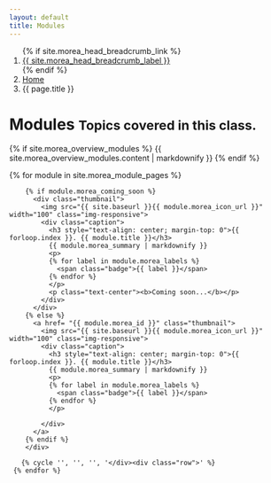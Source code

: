 ```yaml
---
layout: default
title: Modules
---
```


<div class="breadcrumb-bar">
  <div class="container">
    <ol class="breadcrumb">
        {% if site.morea_head_breadcrumb_link %}
          <li><a href="{{ site.morea_head_breadcrumb_link }}">{{ site.morea_head_breadcrumb_label }}</a></li>
          {% endif %}
      <li><a href="{{ site.baseurl }}/">Home</a></li>
      <li class="active">{{ page.title }}</li>
    </ol>
  </div>
</div>

<div class="container">
  <h1>Modules <small>Topics covered in this class.</small></h1>

  {% if site.morea_overview_modules %}
    {{ site.morea_overview_modules.content | markdownify }}
  {% endif %}

  <div class="row">
     {% for module in site.morea_module_pages %}
        <div class="col-sm-3">

        {% if module.morea_coming_soon %}
          <div class="thumbnail">
            <img src="{{ site.baseurl }}{{ module.morea_icon_url }}" width="100" class="img-responsive">
            <div class="caption">
              <h3 style="text-align: center; margin-top: 0">{{ forloop.index }}. {{ module.title }}</h3>
              {{ module.morea_summary | markdownify }}
              <p>
              {% for label in module.morea_labels %}
                <span class="badge">{{ label }}</span>
              {% endfor %}
              </p>
              <p class="text-center"><b>Coming soon...</b></p>
            </div>
          </div>
        {% else %}
          <a href= "{{ module.morea_id }}" class="thumbnail">
            <img src="{{ site.baseurl }}{{ module.morea_icon_url }}" width="100" class="img-responsive">
            <div class="caption">
              <h3 style="text-align: center; margin-top: 0">{{ forloop.index }}. {{ module.title }}</h3>
              {{ module.morea_summary | markdownify }}
              <p>
              {% for label in module.morea_labels %}
                <span class="badge">{{ label }}</span>
              {% endfor %}
              </p>

            </div>
          </a>
        {% endif %}
        </div>

       {% cycle '', '', '', '</div><div class="row">' %}
     {% endfor %}
  </div>
</div>
